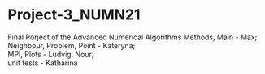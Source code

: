 # Project-3_NUMN21
Final Porject of the Advanced Numerical Algorithms
Methods, Main - Max;     
Neighbour, Problem, Point - Kateryna;     
MPI, Plots - Ludvig, Nour;     
unit tests - Katharina
